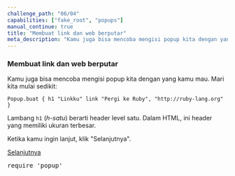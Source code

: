 ```yaml
---
challenge_path: "06/04"
capabilities: ["fake_root", "popups"]
manual_continue: true
title: "Membuat link dan web berputar"
meta_description: "Kamu juga bisa mencoba mengisi popup kita dengan yang kamu mau."
---
```


### Membuat link dan web berputar

Kamu juga bisa mencoba mengisi popup kita dengan yang kamu mau. Mari kita mulai sedikit:

`
Popup.buat {
  h1 "Linkku"
  link "Pergi ke Ruby", "http://ruby-lang.org"
}
`

Lambang `h1` (*h-satu*) berarti header level satu. Dalam HTML, ini header yang memiliki ukuran terbesar.

Ketika kamu ingin lanjut, klik "Selanjutnya".

<div class="cta-with-btn">
	<a href="05.html" class="medium button full-width btn-cta btn-cta-selanjutnya js-challenge-link">Selanjutnya</a>
</div>

<pre id="code-prefill">
require 'popup'
</pre>
